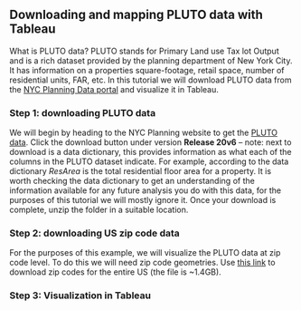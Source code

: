 ## Downloading and mapping PLUTO data with Tableau

What is PLUTO data? PLUTO stands for Primary Land use Tax lot Output and is a rich dataset provided by the planning department of New York City. It has information on a properties square-footage, retail space, number of residential units, FAR, etc. In this tutorial we will download PLUTO data from the [NYC Planning Data portal](https://www1.nyc.gov/site/planning/data-maps/open-data.page) and visualize it in Tableau.


### Step 1: downloading PLUTO data
We will begin by heading to the NYC Planning website to get the [PLUTO data](https://www1.nyc.gov/site/planning/data-maps/open-data/dwn-pluto-mappluto.page). Click the download button under version **Release 20v6** – note: next to download is a data dictionary, this provides information as what each of the columns in the PLUTO dataset indicate. For example, according to the data dictionary *ResArea* is the total residential floor area for a property. It is worth checking the data dictionary to get an understanding of the information available for any future analysis you do with this data, for the purposes of this tutorial we will mostly ignore it. Once your download is complete, unzip the folder in a suitable location.


### Step 2: downloading US zip code data
For the purposes of this example, we will visualize the PLUTO data at zip code level. To do this we will need zip code geometries. Use [this link](https://drive.google.com/file/d/16b3l5_JwUNwr4T9nqoBjKLB30miB6i2-/view?usp=sharing) to download zip codes for the entire US (the file is ~1.4GB).


### Step 3: Visualization in Tableau
